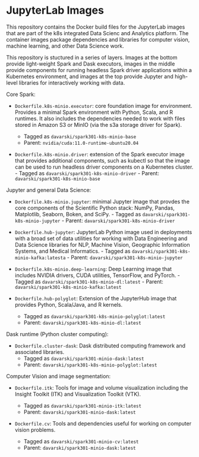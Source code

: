 # JupyterLab Images
This repository contains the Docker build files for the JupyterLab images that are part of the k8s integrated Data Scienc and Analytics platform. The container images package dependencies and libraries for computer vision, machine learning, and other Data Science work.

This repository is stuctured in a series of layers. Images at the bottom provide light-weight Spark and Dask executors, images in the middle provide components for running headless Spark driver applications within a Kubernetes environment, and images at the top provide Jupyter and high-level libraries for interactively working with data.

Core Spark:


* `Dockerfile.k8s-minio.executor`: core foundation image for environment. Provides a minimal Spark environment with Python, Scala, and R runtimes. It also includes the dependencies needed to work with files stored in Amazon S3 or MinIO (via the s3a storage driver for Spark).
	- Tagged as `davarski/spark301-k8s-minio-base`
	- Parent: `nvidia/cuda:11.0-runtime-ubuntu20.04`


* `Dockerfile.k8s-minio.driver`: extension of the Spark executor image that provides additional components, such as kubectl so that the image can be used to run headless driver components on a Kubernetes cluster.
        - Tagged as `davarski/spark301-k8s-minio-driver`
        - Parent: `davarski/spark301-k8s-minio-base`

Jupyter and general Data Science:

* `Dockerfile.k8s-minio.jupyter`: minimal Jupyter image that provdes the core components of the Scientific Python stack: NumPy, Pandas, Matplotlib, Seaborn, Boken, and SciPy.
        - Tagged as `davarski/spark301-k8s-minio-jupyter`
        - Parent: `davarski/spark301-k8s-minio-driver`

* `Dockerfile.hub-jupyter`: JupyterLab Python image used in deployments with a broad set of data utilities for working with Data Engineering and Data Science libraries for NLP, Machine Vision, Geographic Information Systems, and Medical Informatics.
        - Tagged as `davarski/spark301-k8s-minio-kafka:latesta`
        - Parent: `davarski/spark301-k8s-minio-jupyter`

* `Dockerfile.k8s-minio.deep-learning`: Deep Learning image that includes NVIDIA drivers, CUDA utilities, TensorFlow, and PyTorch.
        - Tagged as `davarski/spark301-k8s-minio-dl:latest`
        - Parent: `davarski/spark301-k8s-minio-kafka:latest`

* `Dockerfile.hub-polyglot`: Extension of the JupyterHub image that provides Python, Scala/Java, and R kernels.
	- Tagged as `davarski/spark301-k8s-minio-polyglot:latest`
	- Parent: `davarski/spark301-k8s-minio-dl:latest`

Dask runtime (Python cluster computing):

* `Dockerfile.cluster-dask`: Dask distributed computing framework and associated libraries.
	- Tagged as `davarski/spark301-minio-dask:latest`
	- Parent: `davarski/spark301-k8s-minio-polyglot:latest`

Computer Vision and image segmentation:

* `Dockerfile.itk`: Tools for image and volume visualization including the Insight Toolkit (ITK) and Visualization Toolkit (VTK).
	- Tagged as `davarski/spark301-minio-itk:latest`
	- Parent: `davarski/spark301-minio-dask:latest`

* `Dockerfile.cv`: Tools and dependencies useful for working on computer vision problems.
	- Tagged as `davarski/spark301-minio-cv:latest`
	- Parent: `davarski/spark301-minio-dask:latest`
